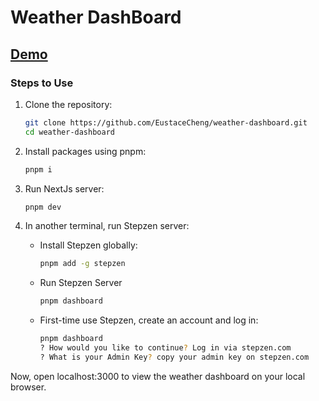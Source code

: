 # Weather DashBoard

## [Demo](https://weather-dashboard-eustacecheng.vercel.app)

### Steps to Use

1.  Clone the repository:

    ```bash
    git clone https://github.com/EustaceCheng/weather-dashboard.git
    cd weather-dashboard
    ```

2.  Install packages using pnpm:

    ```bash
    pnpm i
    ```

3.  Run NextJs server:

    ```bash
    pnpm dev
    ```

4.  In another terminal, run Stepzen server:

    - Install Stepzen globally:

      ```bash
      pnpm add -g stepzen
      ```

    - Run Stepzen Server

      ```bash
      pnpm dashboard
      ```

    - First-time use Stepzen, create an account and log in:

      ```bash
      pnpm dashboard
      ? How would you like to continue? Log in via stepzen.com
      ? What is your Admin Key? copy your admin key on stepzen.com
      ```

Now, open localhost:3000 to view the weather dashboard on your local browser.
